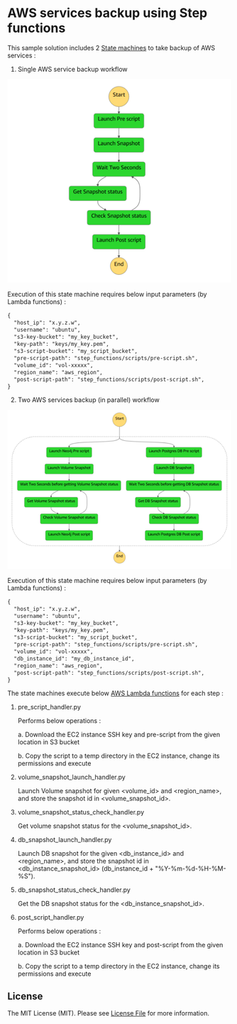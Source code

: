 # AWS services backup using Step functions

This sample solution includes 2 [State machines](https://docs.aws.amazon.com/step-functions/latest/dg/tutorial-creating-lambda-state-machine.html) to take backup of AWS services :

1. Single AWS service backup workflow

![Alt text](https://github.com/sanket-bengali/aws-backup-step-functions/blob/master/images/Neo4j%20backup%20WF.png?raw=True "Custom Volume backup workflow")

Execution of this state machine requires below input parameters (by Lambda functions) :

```
{
  "host_ip": "x.y.z.w",
  "username": "ubuntu",
  "s3-key-bucket": "my_key_bucket",
  "key-path": "keys/my_key.pem",
  "s3-script-bucket": "my_script_bucket",
  "pre-script-path": "step_functions/scripts/pre-script.sh",
  "volume_id": "vol-xxxxx",
  "region_name": "aws_region",
  "post-script-path": "step_functions/scripts/post-script.sh",
}
```

2. Two AWS services backup (in parallel) workflow

![Alt text](https://github.com/sanket-bengali/aws-backup-step-functions/blob/master/images/Myapp%20backup%20WF.png?raw=True "Custom volume and DB backup workflow")

Execution of this state machine requires below input parameters (by Lambda functions) :

```
{
  "host_ip": "x.y.z.w",
  "username": "ubuntu",
  "s3-key-bucket": "my_key_bucket",
  "key-path": "keys/my_key.pem",
  "s3-script-bucket": "my_script_bucket",
  "pre-script-path": "step_functions/scripts/pre-script.sh",
  "volume_id": "vol-xxxxx",
  "db_instance_id": "my_db_instance_id",
  "region_name": "aws_region",
  "post-script-path": "step_functions/scripts/post-script.sh",
}
```

The state machines execute below [AWS Lambda functions](https://docs.aws.amazon.com/lambda/latest/dg/welcome.html) for each step :

1. pre_script_handler.py

   Performs below operations :
   
   a. Download the EC2 instance SSH key and pre-script from the given location in S3 bucket
   
   b. Copy the script to a temp directory in the EC2 instance, change its permissions and execute
   
2. volume_snapshot_launch_handler.py

   Launch Volume snapshot for given <volume_id> and <region_name>, and store the snapshot id in <volume_snapshot_id>.
   
3. volume_snapshot_status_check_handler.py

   Get volume snapshot status for the <volume_snapshot_id>.
   
4. db_snapshot_launch_handler.py

   Launch DB snapshot for the given <db_instance_id> and <region_name>, and store the snapshot id in <db_instance_snapshot_id> (db_instance_id + "%Y-%m-%d-%H-%M-%S").
   
5. db_snapshot_status_check_handler.py

   Get the DB snapshot status for the <db_instance_snapshot_id>.
   
6. post_script_handler.py

   Performs below operations :
   
   a. Download the EC2 instance SSH key and post-script from the given location in S3 bucket
   
   b. Copy the script to a temp directory in the EC2 instance, change its permissions and execute

## License

The MIT License (MIT). Please see [License File](LICENSE) for more information.
